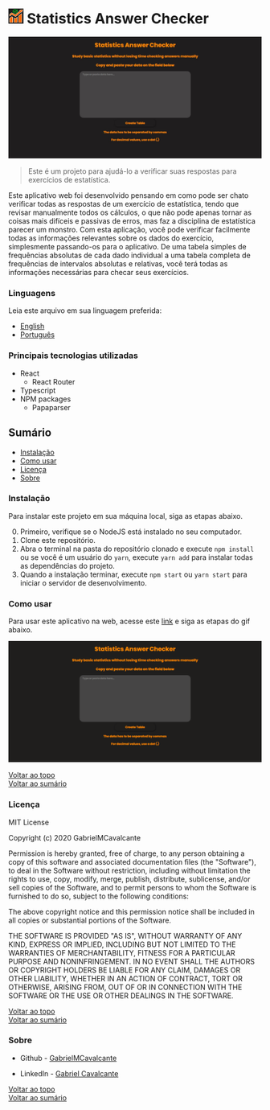 # <img src="src/github/icon.png" alt="Project Logo" width="30" height="30" /> Statistics Answer Checker

![Project Image](src/github/frontpage.jpg)

> Este é um projeto para ajudá-lo a verificar suas respostas para exercícios de estatística.

Este aplicativo web foi desenvolvido pensando em como pode ser chato verificar todas as respostas
de um exercício de estatística, tendo que revisar manualmente todos os cálculos, o que não pode
apenas tornar as coisas mais difíceis e passivas de erros, mas faz a disciplina de estatística parecer um monstro.
Com esta aplicação, você pode verificar facilmente todas as informações relevantes sobre os
dados do exercício, simplesmente passando-os para o aplicativo. De uma tabela simples
de frequências absolutas de cada dado individual a uma tabela completa de frequências de intervalos absolutas e relativas, 
você terá todas as informações necessárias para checar seus exercícios.

### Linguagens
Leia este arquivo em sua linguagem preferida:
- [English](README.md)
- [Português](README.pt.md)

### Principais tecnologias utilizadas

- React
    - React Router
- Typescript
- NPM packages
    - Papaparser

## Sumário

- [Instalação](#instalacao)
- [Como usar](#como-usar)
- [Licença](#licenca)
- [Sobre](#sobre)

### Instalação
Para instalar este projeto em sua máquina local, siga as etapas abaixo.

0. Primeiro, verifique se o NodeJS está instalado no seu computador.
1. Clone este repositório.
1. Abra o terminal na pasta do repositório clonado e execute `npm install` ou se você é um usuário do `yarn`, execute `yarn add` para instalar todas as dependências do projeto.
1. Quando a instalação terminar, execute `npm start` ou `yarn start` para iniciar o servidor de desenvolvimento.

### Como usar

Para usar este aplicativo na web, acesse este [link](https://gabrielmcavalcante.github.io/statistics-answer-checker/) e siga as etapas do gif abaixo.

![Como usar](src/github/results.gif)

[Voltar ao topo](#statistics-answer-checker)<br>
[Voltar ao sumário](#sumario)

### Licença

MIT License

Copyright (c) 2020 GabrielMCavalcante

Permission is hereby granted, free of charge, to any person obtaining a copy
of this software and associated documentation files (the "Software"), to deal
in the Software without restriction, including without limitation the rights
to use, copy, modify, merge, publish, distribute, sublicense, and/or sell
copies of the Software, and to permit persons to whom the Software is
furnished to do so, subject to the following conditions:

The above copyright notice and this permission notice shall be included in all
copies or substantial portions of the Software.

THE SOFTWARE IS PROVIDED "AS IS", WITHOUT WARRANTY OF ANY KIND, EXPRESS OR
IMPLIED, INCLUDING BUT NOT LIMITED TO THE WARRANTIES OF MERCHANTABILITY,
FITNESS FOR A PARTICULAR PURPOSE AND NONINFRINGEMENT. IN NO EVENT SHALL THE
AUTHORS OR COPYRIGHT HOLDERS BE LIABLE FOR ANY CLAIM, DAMAGES OR OTHER
LIABILITY, WHETHER IN AN ACTION OF CONTRACT, TORT OR OTHERWISE, ARISING FROM,
OUT OF OR IN CONNECTION WITH THE SOFTWARE OR THE USE OR OTHER DEALINGS IN THE
SOFTWARE.

[Voltar ao topo](#statistics-answer-checker)<br>
[Voltar ao sumário](#sumario)

### Sobre

- Github - [GabrielMCavalcante](https://github.com/GabrielMCavalcante)

- LinkedIn - [Gabriel Cavalcante](https://www.linkedin.com/in/gabriel-cavalcante-4182061a2)

[Voltar ao topo](#statistics-answer-checker)<br>
[Voltar ao sumário](#sumario)
